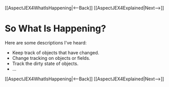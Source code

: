 [[AspectJEX4WhatIsHappening|<--Back]] [[AspectJEX4Explained|Next-->]]

# So What Is Happening?
Here are some descriptions I've heard:
* Keep track of objects that have changed.
* Change tracking on objects or fields.
* Track the dirty state of objects.
* ...

[[AspectJEX4WhatIsHappening|<--Back]] [[AspectJEX4Explained|Next-->]]